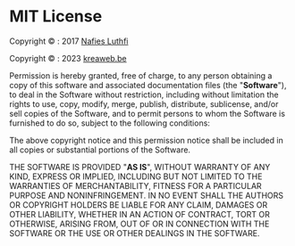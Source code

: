 # MIT License

Copyright &copy; : 2017 <a href="https://github.com/nafiesl/silsilah" target="_blank">Nafies Luthfi</a>

Copyright &copy; : 2023 <a href="https://www.kreaweb.be" target="_blank">kreaweb.be</a>

Permission is hereby granted, free of charge, to any person obtaining a copy
of this software and associated documentation files (the "<b>Software</b>"), to deal
in the Software without restriction, including without limitation the rights
to use, copy, modify, merge, publish, distribute, sublicense, and/or sell
copies of the Software, and to permit persons to whom the Software is
furnished to do so, subject to the following conditions:

The above copyright notice and this permission notice shall be included in all
copies or substantial portions of the Software.

THE SOFTWARE IS PROVIDED "<b>AS IS</b>", WITHOUT WARRANTY OF ANY KIND, EXPRESS OR
IMPLIED, INCLUDING BUT NOT LIMITED TO THE WARRANTIES OF MERCHANTABILITY,
FITNESS FOR A PARTICULAR PURPOSE AND NONINFRINGEMENT. IN NO EVENT SHALL THE
AUTHORS OR COPYRIGHT HOLDERS BE LIABLE FOR ANY CLAIM, DAMAGES OR OTHER
LIABILITY, WHETHER IN AN ACTION OF CONTRACT, TORT OR OTHERWISE, ARISING FROM,
OUT OF OR IN CONNECTION WITH THE SOFTWARE OR THE USE OR OTHER DEALINGS IN THE
SOFTWARE.